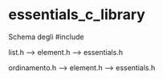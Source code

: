 # essentials_c_library
Schema degli #include

list.h --> element.h --> essentials.h

ordinamento.h --> element.h --> essentials.h
